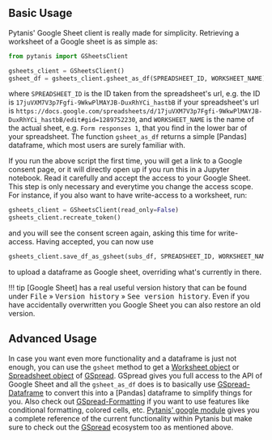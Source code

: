 
## Basic Usage

Pytanis' Google Sheet client is really made for simplicity. Retrieving a worksheet of a Google sheet is as simple as:
```python
from pytanis import GSheetsClient

gsheets_client = GSheetsClient()
gsheet_df = gsheets_client.gsheet_as_df(SPREADSHEET_ID, WORKSHEET_NAME)
```
where `SPREADSHEET_ID` is the ID taken from the spreadsheet's url, e.g. the ID is `17juVXM7V3p7Fgfi-9WkwPlMAYJB-DuxRhYCi_hastbB`
if your spreadsheet's url is `https://docs.google.com/spreadsheets/d/17juVXM7V3p7Fgfi-9WkwPlMAYJB-DuxRhYCi_hastbB/edit#gid=1289752230`,
and `WORKSHEET_NAME` is the name of the actual sheet, e.g. `Form responses 1`, that you find in the lower bar of your
spreadsheet. The function `gsheet_as_df` returns a simple [Pandas] dataframe, which most users are surely familiar with.

If you run the above script the first time, you will get a link to a Google consent page, or it will directly open up if you run
this in a Jupyter notebook. Read it carefully and accept the access to your Google Sheet. This step is only necessary and
everytime you change the access scope. For instance, if you also want to have write-access to a worksheet, run:
```python
gsheets_client = GSheetsClient(read_only=False)
gsheets_client.recreate_token()
```
and you will see the consent screen again, asking this time for write-access. Having accepted, you can now use
```python
gsheets_client.save_df_as_gsheet(subs_df, SPREADSHEET_ID, WORKSHEET_NAME)
```
to upload a dataframe as Google sheet, overriding what's currently in there.

!!! tip
    [Google Sheet] has a real useful version history that can be found under <kbd>File</kbd> » <kbd>Version history</kbd> »
    <kbd>See version history</kbd>. Even if you have accidentally overwritten you Google Sheet you can also restore an old version.


## Advanced Usage

In case you want even more functionality and a dataframe is just not enough, you can use the `gsheet` method to get a
[Worksheet object] or [Spreadsheet object] of [GSpread]. GSpread gives you full access to the API of Google Sheet and
all the `gsheet_as_df` does is to basically use [GSpread-Dataframe] to convert this into a [Pandas] dataframe to simplify
things for you. Also check out [GSpread-Formatting] if you want to use features like conditional formatting, colored cells, etc.
[Pytanis' google module] gives you a complete reference of the current functionality within Pytanis but make sure to check
out the [GSpread] ecosystem too as mentioned above.

[GSpread]: https://docs.gspread.org/
[GSpread-Dataframe]: https://gspread-dataframe.readthedocs.io/
[GSpread-Formatting]: https://gspread-formatting.readthedocs.io/
[Worksheet object]: https://docs.gspread.org/en/latest/api/models/worksheet.html#worksheet
[Spreadsheet object]: https://docs.gspread.org/en/latest/api/models/spreadsheet.html#spreadsheet
[Pytanis' google module]: ../../reference/pytanis/google/#pytanis.google

